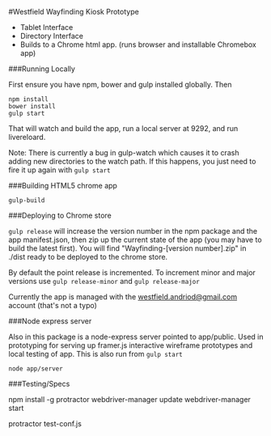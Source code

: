 #Westfield Wayfinding Kiosk Prototype

- Tablet Interface
- Directory Interface
- Builds to a Chrome html app. (runs browser and installable Chromebox app)

###Running Locally

First ensure you have npm, bower and gulp installed globally. Then

  	npm install
  	bower install
  	gulp start

That will watch and build the app, run a local server at 9292, and run livereloard.

Note: There is currently a bug in gulp-watch which causes it to crash adding new directories to the watch path. If this happens, you just need to fire it up again with `gulp start`

###Building HTML5 chrome app

    gulp-build

###Deploying to Chrome store

`gulp release` will increase the version number in the npm package and the app manifest.json, then zip up the current state of the app (you may have to build the latest first). You will find "Wayfinding-[version number].zip" in ./dist ready to be deployed to the chrome store.

By default the point release is incremented. To increment minor and major versions use `gulp release-minor` and `gulp release-major`

Currently the app is managed with the westfield.andriod@gmail.com account (that's not a typo)

###Node express server

Also in this package is a node-express server pointed to app/public. Used in prototyping for serving up framer.js interactive wireframe prototypes and local testing of app. This is also run from `gulp start`

    node app/server

###Testing/Specs

  npm install -g protractor
  webdriver-manager update
  webdriver-manager start

  protractor test-conf.js

